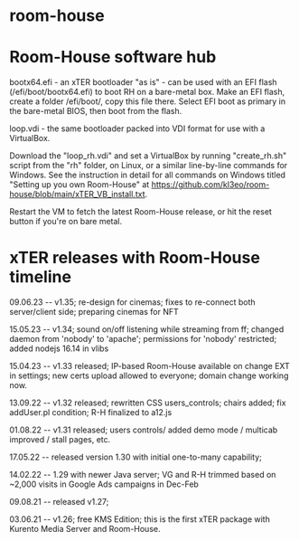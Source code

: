 # room-house

Room-House software hub
========================

bootx64.efi - an xTER bootloader "as is" - can be used with an EFI flash (/efi/boot/bootx64.efi) to boot RH on a bare-metal box. Make an EFI flash, create a folder /efi/boot/, copy this file there. Select EFI boot as primary in the bare-metal BIOS, then boot from the flash.

loop.vdi - the same bootloader packed into VDI format for use with a VirtualBox.

Download the "loop_rh.vdi" and set a VirtualBox by running "create_rh.sh" script from the "rh" folder, on Linux, or a similar line-by-line commands for Windows. See the instruction in detail for all commands on Windows titled "Setting up you own Room-House" at https://github.com/kl3eo/room-house/blob/main/xTER_VB_install.txt. 

Restart the VM to fetch the latest Room-House release, or hit the reset button if you're on bare metal.

# xTER releases with Room-House timeline

09.06.23 -- v1.35; re-design for cinemas; fixes to re-connect both server/client side; preparing cinemas for NFT

15.05.23 -- v1.34; sound on/off listening while streaming from ff; changed daemon from 'nobody' to 'apache'; permissions for 'nobody' restricted; added nodejs 16.14 in vlibs

15.04.23 -- v1.33 released; IP-based Room-House available on change EXT in settings; new certs upload allowed to everyone; domain change working now.

13.09.22 -- v1.32 released; rewritten CSS users_controls; chairs added; fix addUser.pl condition; R-H finalized to a12.js

01.08.22 -- v1.31 released; users controls/ added demo mode / multicab improved / stall pages, etc.

17.05.22 -- released version 1.30 with initial one-to-many capability;

14.02.22 -- 1.29 with newer Java server; VG and R-H trimmed based on ~2,000 visits in Google Ads campaigns in Dec-Feb

09.08.21 -- released v1.27;

03.06.21 -- v1.26; free KMS Edition; this is the first xTER package with Kurento Media Server and Room-House.

